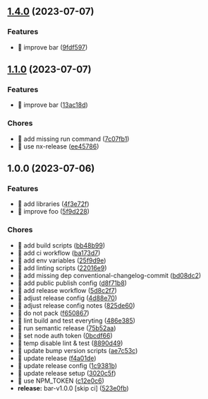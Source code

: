 ## [1.4.0](https://github.com/kreuzerk/monoleasa-is-single/compare/v1.3.0...v1.4.0) (2023-07-07)


### Features

* 🎸 improve bar ([9fdf597](https://github.com/kreuzerk/monoleasa-is-single/commit/9fdf597a4d07aec8f4d27bf0fdf06d5b2bdb4a68))

## [1.1.0](https://github.com/kreuzerk/monoleasa-is-single/compare/v1.0.0...v1.1.0) (2023-07-07)


### Features

* 🎸 improve bar ([13ac18d](https://github.com/kreuzerk/monoleasa-is-single/commit/13ac18ddc91508a7fed55781d0c9f9f8e393c36e))


### Chores

* 🤖 add missing run command ([7c07fb1](https://github.com/kreuzerk/monoleasa-is-single/commit/7c07fb1db1dc43007879abbc55a711fa55df8b89))
* 🤖 use nx-release ([ee45786](https://github.com/kreuzerk/monoleasa-is-single/commit/ee45786b1d773badd55136140e9ab7f95f5ddd53))

## 1.0.0 (2023-07-06)


### Features

* 🎸 add libraries ([4f3e72f](https://github.com/kreuzerk/monoleasa-is-single/commit/4f3e72fdb7051dfeffd03608ff47cd731f49583e))
* 🎸 improve foo ([5f9d228](https://github.com/kreuzerk/monoleasa-is-single/commit/5f9d22822c1efa53f2caedcf2e0376af17720b99))


### Chores

* 🤖 add build scripts ([bb48b99](https://github.com/kreuzerk/monoleasa-is-single/commit/bb48b991a4c261e48ff01b1ac38b229215dd8a4f))
* 🤖 add ci workflow ([ba173d7](https://github.com/kreuzerk/monoleasa-is-single/commit/ba173d731eb8605ec71ea60ee7311e7ecfb1e469))
* 🤖 add env variables ([25f9d9e](https://github.com/kreuzerk/monoleasa-is-single/commit/25f9d9e40be44c428d735403f3b3509346af2a28))
* 🤖 add linting scripts ([22016e9](https://github.com/kreuzerk/monoleasa-is-single/commit/22016e921872e45a9a0586da1d1c221bd6ecd82a))
* 🤖 add missing dep conventional-changelog-commit ([bd08dc2](https://github.com/kreuzerk/monoleasa-is-single/commit/bd08dc2b14c206a9a9c65c64a3047c48818223b7))
* 🤖 add public publish config ([d8f71b8](https://github.com/kreuzerk/monoleasa-is-single/commit/d8f71b8e18e8d2742c8b273f0731b5d6dd220d36))
* 🤖 add release workflow ([5d8c2f7](https://github.com/kreuzerk/monoleasa-is-single/commit/5d8c2f71dd9e03d939b6821da22c3bebec3d0325))
* 🤖 adjust release config ([4d88e70](https://github.com/kreuzerk/monoleasa-is-single/commit/4d88e70a283ef1feaf1fd53d0c1aef4e3eecc7a3))
* 🤖 adjust release config notes ([825de60](https://github.com/kreuzerk/monoleasa-is-single/commit/825de6046a2967559f7bbc1307c3329f746db7e1))
* 🤖 do not pack ([f650867](https://github.com/kreuzerk/monoleasa-is-single/commit/f6508673b57ef0fcef3f4c70e00021ab0239b552))
* 🤖 lint build and test everyting ([486e385](https://github.com/kreuzerk/monoleasa-is-single/commit/486e3855380607e8c62652fb2a15dfc0081a3225))
* 🤖 run semantic release ([75b52aa](https://github.com/kreuzerk/monoleasa-is-single/commit/75b52aab290333b130cd2121984a17c41e695bce))
* 🤖 set node auth token ([0bcdf66](https://github.com/kreuzerk/monoleasa-is-single/commit/0bcdf66c5950020acac8ecdcc43fede5e407a20a))
* 🤖 temp disable lint & test ([8890d49](https://github.com/kreuzerk/monoleasa-is-single/commit/8890d49c7ed07cc74bfb8b7aa460a8fb87d058ad))
* 🤖 update bump version scripts ([ae7c53c](https://github.com/kreuzerk/monoleasa-is-single/commit/ae7c53c2a2a393fb8fbd3014c7c5e4f37da07f7e))
* 🤖 update release ([f4a01de](https://github.com/kreuzerk/monoleasa-is-single/commit/f4a01de98c97da9e51978b77564e00b9f46a1d93))
* 🤖 update release config ([1c9381b](https://github.com/kreuzerk/monoleasa-is-single/commit/1c9381b8b00c66429e7d76f64ef66e9ff7c22be4))
* 🤖 update release setup ([3020c5f](https://github.com/kreuzerk/monoleasa-is-single/commit/3020c5fadd7a014a769695c963ba91f24c615bae))
* 🤖 use NPM_TOKEN ([c12e0c6](https://github.com/kreuzerk/monoleasa-is-single/commit/c12e0c61e3fd34dcef7587a4c15863234ec07e04))
* **release:** bar-v1.0.0 [skip ci] ([523e0fb](https://github.com/kreuzerk/monoleasa-is-single/commit/523e0fb761b35b9b1c34bfd54a5493cc0389b5a4))
